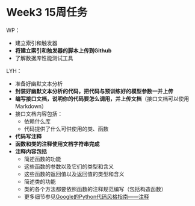 # Week3 15周任务
WP：
- 建立索引和触发器
- **将建立索引和触发器的脚本上传到Github**
- 了解数据库性能测试工具

LYH：
- 准备好幽默文本分析
- **封装好幽默文本分析的代码，把代码与预训练好的模型参数一并上传**
- **编写接口文档，说明你的代码要怎么调用，并上传文档**（接口文档可以使用Markdown）
- 接口文档内容包括：
  - 依赖什么库
  - 代码提供了什么可供使用的类、函数
- **代码写注释**
- **函数和类的注释使用文档字符串完成**
- **注释内容包括**
  - 简述函数的功能
  - 这些函数的参数以及它们的类型和含义
  - 这些函数的返回值以及返回值的类型和含义
  - 简述类的功能
  - 类的各个方法都要依照函数的注释规范编写（包括构造函数）
  - 更多细节参见[Google的Python代码风格指南——注释](https://zh-google-styleguide.readthedocs.io/en/latest/google-python-styleguide/python_style_rules/#comments)
